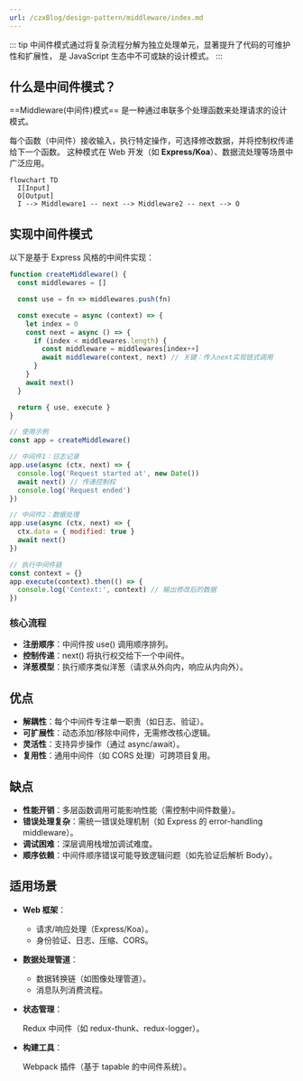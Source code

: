 ```yaml
---
url: /czxBlog/design-pattern/middleware/index.md
---
```

::: tip
中间件模式通过将复杂流程分解为独立处理单元，显著提升了代码的可维护性和扩展性，
是 JavaScript 生态中不可或缺的设计模式。
:::

## 什么是中间件模式？

\==Middleware(中间件)模式== 是一种通过串联多个处理函数来处理请求的设计模式。

每个函数（中间件）接收输入，执行特定操作，可选择修改数据，并将控制权传递给下一个函数。
这种模式在 Web 开发（如 **Express/Koa**）、数据流处理等场景中广泛应用。

```mermaid
flowchart TD
  I[Input]
  O[Output]
  I --> Middleware1 -- next --> Middleware2 -- next --> O
```

## 实现中间件模式

以下是基于 Express 风格的中间件实现：

```js
function createMiddleware() {
  const middlewares = []

  const use = fn => middlewares.push(fn)

  const execute = async (context) => {
    let index = 0
    const next = async () => {
      if (index < middlewares.length) {
        const middleware = middlewares[index++]
        await middleware(context, next) // 关键：传入next实现链式调用
      }
    }
    await next()
  }

  return { use, execute }
}

// 使用示例
const app = createMiddleware()

// 中间件1：日志记录
app.use(async (ctx, next) => {
  console.log('Request started at', new Date())
  await next() // 传递控制权
  console.log('Request ended')
})

// 中间件2：数据处理
app.use(async (ctx, next) => {
  ctx.data = { modified: true }
  await next()
})

// 执行中间件链
const context = {}
app.execute(context).then(() => {
  console.log('Context:', context) // 输出修改后的数据
})
```

### 核心流程

* **注册顺序**：中间件按 use() 调用顺序排列。
* **控制传递**：next() 将执行权交给下一个中间件。
* **洋葱模型**：执行顺序类似洋葱（请求从外向内，响应从内向外）。

## 优点

* **解耦性**：每个中间件专注单一职责（如日志、验证）。
* **可扩展性**：动态添加/移除中间件，无需修改核心逻辑。
* **灵活性**：支持异步操作（通过 async/await）。
* **复用性**：通用中间件（如 CORS 处理）可跨项目复用。

## 缺点

* **性能开销**：多层函数调用可能影响性能（需控制中间件数量）。
* **错误处理复杂**：需统一错误处理机制（如 Express 的 error-handling middleware）。
* **调试困难**：深层调用栈增加调试难度。
* **顺序依赖**：中间件顺序错误可能导致逻辑问题（如先验证后解析 Body）。

## 适用场景

* **Web 框架**：

  * 请求/响应处理（Express/Koa）。
  * 身份验证、日志、压缩、CORS。

* **数据处理管道**：

  * 数据转换链（如图像处理管道）。
  * 消息队列消费流程。

* **状态管理**：

  Redux 中间件（如 redux-thunk、redux-logger）。

* **构建工具**：

  Webpack 插件（基于 tapable 的中间件系统）。
